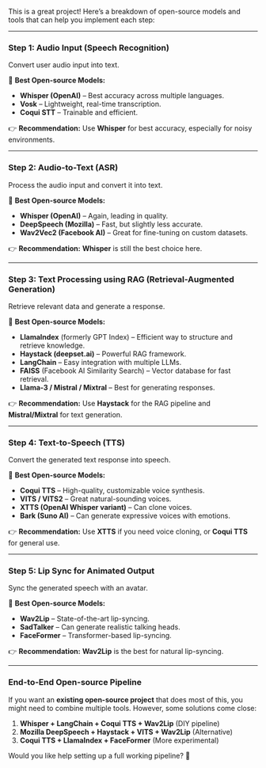 This is a great project! Here’s a breakdown of open-source models and tools that can help you implement each step:

---

### **Step 1: Audio Input (Speech Recognition)**
Convert user audio input into text.

🔹 **Best Open-source Models:**
- **Whisper (OpenAI)** – Best accuracy across multiple languages.
- **Vosk** – Lightweight, real-time transcription.
- **Coqui STT** – Trainable and efficient.

👉 **Recommendation:** Use **Whisper** for best accuracy, especially for noisy environments.

---

### **Step 2: Audio-to-Text (ASR)**
Process the audio input and convert it into text.

🔹 **Best Open-source Models:**
- **Whisper (OpenAI)** – Again, leading in quality.
- **DeepSpeech (Mozilla)** – Fast, but slightly less accurate.
- **Wav2Vec2 (Facebook AI)** – Great for fine-tuning on custom datasets.

👉 **Recommendation:** **Whisper** is still the best choice here.

---

### **Step 3: Text Processing using RAG (Retrieval-Augmented Generation)**
Retrieve relevant data and generate a response.

🔹 **Best Open-source Models:**
- **LlamaIndex** (formerly GPT Index) – Efficient way to structure and retrieve knowledge.
- **Haystack (deepset.ai)** – Powerful RAG framework.
- **LangChain** – Easy integration with multiple LLMs.
- **FAISS** (Facebook AI Similarity Search) – Vector database for fast retrieval.
- **Llama-3 / Mistral / Mixtral** – Best for generating responses.

👉 **Recommendation:** Use **Haystack** for the RAG pipeline and **Mistral/Mixtral** for text generation.

---

### **Step 4: Text-to-Speech (TTS)**
Convert the generated text response into speech.

🔹 **Best Open-source Models:**
- **Coqui TTS** – High-quality, customizable voice synthesis.
- **VITS / VITS2** – Great natural-sounding voices.
- **XTTS (OpenAI Whisper variant)** – Can clone voices.
- **Bark (Suno AI)** – Can generate expressive voices with emotions.

👉 **Recommendation:** Use **XTTS** if you need voice cloning, or **Coqui TTS** for general use.

---

### **Step 5: Lip Sync for Animated Output**
Sync the generated speech with an avatar.

🔹 **Best Open-source Models:**
- **Wav2Lip** – State-of-the-art lip-syncing.
- **SadTalker** – Can generate realistic talking heads.
- **FaceFormer** – Transformer-based lip-syncing.

👉 **Recommendation:** **Wav2Lip** is the best for natural lip-syncing.

---

### **End-to-End Open-source Pipeline**
If you want an **existing open-source project** that does most of this, you might need to combine multiple tools. However, some solutions come close:

1. **Whisper + LangChain + Coqui TTS + Wav2Lip** (DIY pipeline)
2. **Mozilla DeepSpeech + Haystack + VITS + Wav2Lip** (Alternative)
3. **Coqui TTS + LlamaIndex + FaceFormer** (More experimental)

Would you like help setting up a full working pipeline? 🚀
